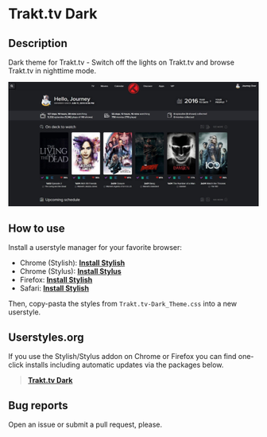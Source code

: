 # Trakt.tv Dark

## Description

Dark theme for Trakt.tv - Switch off the lights on Trakt.tv and browse Trakt.tv in nighttime mode.

![Trakt.tv Preview](../ipreviews/trakt.tv/trakt.preview.jpg?raw=true "Trakt.tv Preview")

## How to use

Install a userstyle manager for your favorite browser:

- Chrome (Stylish): **[Install Stylish][1]**
- Chrome (Stylus): **[Install Stylus][2]**
- Firefox: **[Install Stylish][3]**
- Safari: **[Install Stylish][4]**

Then, copy-pasta the styles from `Trakt.tv-Dark_Theme.css` into a new userstyle.

## Userstyles.org

If you use the Stylish/Stylus addon on Chrome or Firefox you can find one-click installs including automatic updates via the packages below.

> **[Trakt.tv Dark][5]**

## Bug reports

Open an issue or submit a pull request, please.

[1]: https://chrome.google.com/webstore/detail/stylish-custom-themes-for/fjnbnpbmkenffdnngjfgmeleoegfcffe
[2]: https://chrome.google.com/webstore/detail/stylus/clngdbkpkpeebahjckkjfobafhncgmne
[3]: https://addons.mozilla.org/en-US/firefox/addon/stylish
[4]: https://sobolev.us/stylish
[5]: https://userstyles.org/styles/125666